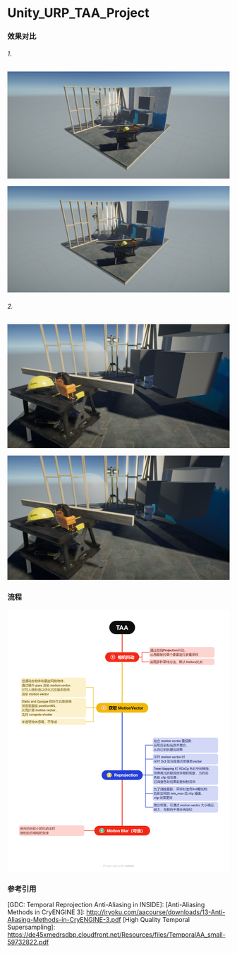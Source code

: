 # Unity_URP_TAA_Project



### 效果对比

###### 1.

![屏幕截图 2023-09-01 221745](./README.assets/%E5%B1%8F%E5%B9%95%E6%88%AA%E5%9B%BE%202023-09-01%20221745.png)

![屏幕截图 2023-09-01 221803](./README.assets/%E5%B1%8F%E5%B9%95%E6%88%AA%E5%9B%BE%202023-09-01%20221803.png)

###### 2.

![屏幕截图 2023-09-01 221735](./README.assets/%E5%B1%8F%E5%B9%95%E6%88%AA%E5%9B%BE%202023-09-01%20221735.png)

![屏幕截图 2023-09-01 221828](./README.assets/%E5%B1%8F%E5%B9%95%E6%88%AA%E5%9B%BE%202023-09-01%20221828.png)



### 流程

![TAA](./README.assets/TAA.png)



### 参考引用

[GDC:  Temporal Reprojection Anti-Aliasing in INSIDE]: 
[Anti-Aliasing Methods in CryENGINE 3]: http://iryoku.com/aacourse/downloads/13-Anti-Aliasing-Methods-in-CryENGINE-3.pdf
[High Quality Temporal Supersampling]: https://de45xmedrsdbp.cloudfront.net/Resources/files/TemporalAA_small-59732822.pdf

